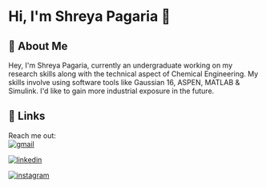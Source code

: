# Hi, I'm Shreya Pagaria 👋

## 🚀 About Me
Hey, I'm Shreya Pagaria, currently an undergraduate working on my research skills along with the technical aspect of Chemical Engineering. My skills involve using software tools like Gaussian 16, ASPEN, MATLAB & Simulink. I'd like to gain more industrial exposure in the future.
 
## 🔗 Links
Reach me out: \
[![gmail](https://img.shields.io/badge/Gmail-D14836?style=for-the-badge&logo=gmail&logoColor=white)](pagaria.1@iitj.ac.in)

[![linkedin](https://img.shields.io/badge/linkedin-0A66C2?style=for-the-badge&logo=linkedin&logoColor=white)](https://www.linkedin.com/in/shreya-pagaria-66078b212/)

[![instagram](https://img.shields.io/badge/Instagram-E4405F?style=for-the-badge&logo=instagram&logoColor=white)](https://www.instagram.com/shreyapagaria_/)


  
